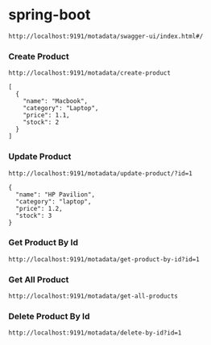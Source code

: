 # spring-boot

~~~
http://localhost:9191/motadata/swagger-ui/index.html#/
~~~


### Create Product
~~~
http://localhost:9191/motadata/create-product
~~~

~~~
[
  {
    "name": "Macbook",
    "category": "Laptop",
    "price": 1.1,
    "stock": 2
  }
]
~~~

### Update Product
~~~
http://localhost:9191/motadata/update-product/?id=1
~~~

~~~
{
  "name": "HP Pavilion",
  "category": "laptop",
  "price": 1.2,
  "stock": 3
}
~~~

### Get Product By Id

~~~
http://localhost:9191/motadata/get-product-by-id?id=1
~~~

### Get All Product

~~~
http://localhost:9191/motadata/get-all-products
~~~

### Delete Product By Id

~~~
http://localhost:9191/motadata/delete-by-id?id=1
~~~




